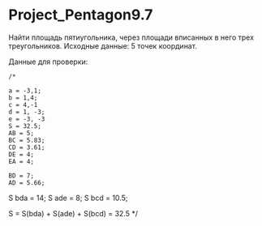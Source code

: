 # Project_Pentagon9.7

Найти площадь пятиугольника, через площади вписанных в него трех треугольников.
Исходные данные: 5 точек координат.


   Данные для проверки:
   
    /*

    a = -3,1;
    b = 1,4;
    c = 4,-1
    d = 1, -3;
    e = -3, -3
    S = 32.5;
    AB = 5;
    BC = 5.83;
    CD = 3.61;
    DE = 4;
    EA = 4;

    BD = 7;
    AD = 5.66;

S bda = 14;
S ade = 8;
S bcd = 10.5;

S = S(bda) + S(ade) + S(bcd) = 32.5
     */
